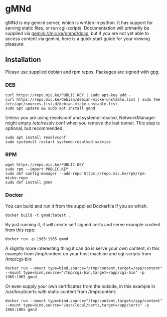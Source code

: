 # gMNd
gMNd is my gemini server, which is written in python. It has support for serving static files, or run cgi-scripts. Documentation will primarily be supplied via [gemini://mic.ke/gmnd/docs](gemini://mic.ke/gmnd/docs), but if you are not yet able to access content via gemini, here is a quick start guide for your viewing pleasure:

## Installation
Please use supplied debian and rpm repos. Packages are signed with gpg.

### DEB
```
curl https://repo.mic.ke/PUBLIC.KEY | sudo apt-key add -
curl https://repo.mic.ke/debian/debian-micke-unstable.list | sudo tee /etc/apt/sources.list.d/debian-micke-unstable.list
sudo apt update && sudo apt install gmnd
```
Unless you are using resolvconf and systemd-resolvd, NetworkManager might empty /etc/resolv.conf when you remove the last tunnel. This step is optional, but recommended:
```
sudo apt install resolvconf
sudo systemctl restart systemd-resolved.service
```

### RPM
```
wget https://repo.mic.ke/PUBLIC.KEY
sudo rpm --import PUBLIC.KEY
sudo dnf config-manager --add-repo https://repo.mic.ke/rpm/rpm-micke.repo
sudo dnf install gmnd
```

### Docker

You can build and run it from the supplied Dockerfile if you so whish:
```
docker build -t gmnd:latest .
```
By just running it, it will create self signed certs and serve example content from this repo:
```
docker run -p 1965:1965 gmnd
```
A slightly more interesting thing it can do is serve your own content, in this example from /tmp/content on your host machine and cgi-scripts from /tmp/cgi-bin:
```
docker run --mount type=bind,source="/tmp/content,target=/app/content" --mount type=bind,source="/tmp/cgi-bin,target=/app/cgi-bin" -p 1965:1965 gmnd
```
Or even supply your own certificates from the outside, in this example in /usr/local/certs with static content from /tmp/content:
```
docker run --mount type=bind,source="/tmp/content,target=/app/content" --mount type=bind,source="/usr/local/certs,target=/app/certs" -p 1965:1965 gmnd
```

